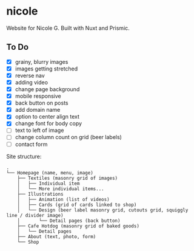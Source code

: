 # nicole

Website for Nicole G. Built with Nuxt and Prismic.

## To Do

- [x] grainy, blurry images
- [x] images getting stretched
- [x] reverse nav
- [x] adding video
- [x] change page background
- [x] mobile responsive
- [x] back button on posts
- [x] add domain name
- [x] option to center align text
- [x] change font for body copy
- [ ] text to left of image
- [ ] change column count on grid (beer labels)
- [ ] contact form

Site structure:

```plaintext
.
└── Homepage (name, menu, image)
    ├── Textiles (masonry grid of images)
    │   ├── Individual item
    │   └── More individual items...
    ├── Illustrations
    │   ├── Animation (list of videos)
    │   ├── Cards (grid of cards linked to shop)
    │   └── Design (beer label masonry grid, cutouts grid, squiggly line / divider image)
    │       └── Detail pages (back button)
    ├── Cafe Hotdog (masonry grid of baked goods)
    │   └── Detail pages
    ├── About (text, photo, form)
    └── Shop
```
